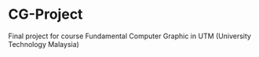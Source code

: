 # CG-Project
Final project for course Fundamental Computer Graphic in UTM (University Technology Malaysia)
